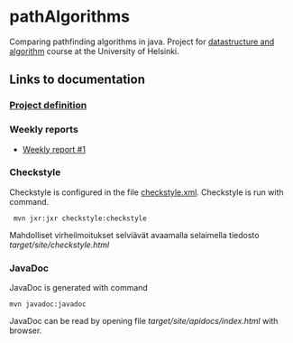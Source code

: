 # pathAlgorithms
Comparing pathfinding algorithms in java. Project for [datastructure and algorithm](https://tiralabra.github.io/2020_p1/index) course at the University of Helsinki.



## Links to documentation

### [Project definition](https://github.com/synesteesia/pathAlgorithms/blob/master/documentation/project_definition.md)



### Weekly reports

* [Weekly report #1](https://github.com/synesteesia/pathAlgorithms/blob/master/documentation/weeklyReports/Weekly_report_1.md)

### Checkstyle

Checkstyle is configured in the file [checkstyle.xml](https://github.com/synesteesia/pathAlgorithms/blob/master/pathAlgorithms/checkstyle.xml).
Checkstyle is run with command.


```
 mvn jxr:jxr checkstyle:checkstyle
```

Mahdolliset virheilmoitukset selviävät avaamalla selaimella tiedosto _target/site/checkstyle.html_

### JavaDoc

JavaDoc is generated with command

```
mvn javadoc:javadoc
```

JavaDoc can be read by opening file _target/site/apidocs/index.html_ with browser.



